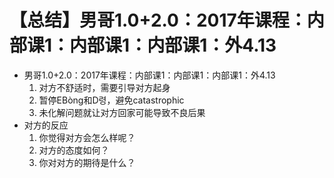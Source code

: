 # 【总结】男哥1.0+2.0：2017年课程：内部课1：内部课1：内部课1：外4.13

-   男哥1.0+2.0：2017年课程：内部课1：内部课1：内部课1：外4.13
    1.  对方不舒适时，需要引导对方起身
    2.  暂停EBòng和D령，避免catastrophic
    3.  未化解问题就让对方回家可能导致不良后果
-   对方的反应
    1.  你觉得对方会怎么样呢？
    2.  对方的态度如何？
    3.  你对对方的期待是什么？